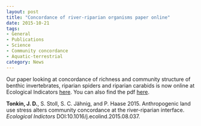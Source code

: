 ```yaml
---
layout: post
title: "Concordance of river-riparian organisms paper online"
date: 2015-10-21
tags:
- General
- Publications
- Science
- Community concordance
- Aquatic-terrestrial
category: News
---
```


Our paper looking at concordance of richness and community structure of benthic invertebrates, riparian spiders and riparian carabids is now online at Ecological Indicators [here](http://dx.doi.org/10.1016/j.ecolind.2015.08.037). You can also find the pdf [here](http://jdtonkin.github.io/publications/).


**Tonkin, J. D.**, S. Stoll, S. C. Jähnig, and P. Haase 2015. Anthropogenic land use stress alters community concordance at the river-riparian interface. *Ecological Indictors* DOI:10.1016/j.ecolind.2015.08.037.
